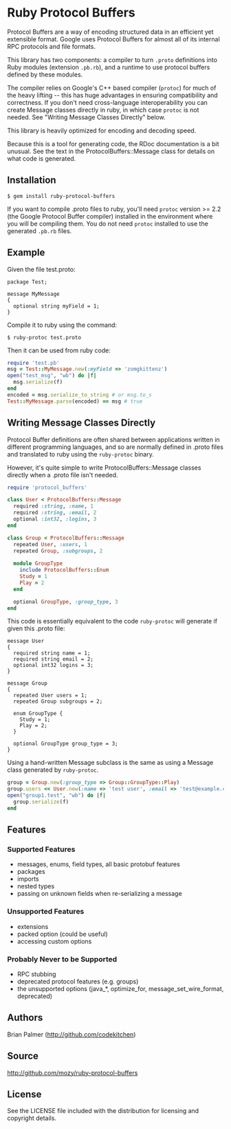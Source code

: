 # Ruby Protocol Buffers

Protocol Buffers are a way of encoding structured data in an efficient yet
extensible format. Google uses Protocol Buffers for almost all of its internal
RPC protocols and file formats.

This library has two components: a compiler to turn `.proto` definitions
into Ruby modules (extension `.pb.rb`), and a runtime to use protocol
buffers defined by these modules.

The compiler relies on Google's C++ based compiler (`protoc`) for much
of the heavy lifting -- this has huge advantages in ensuring
compatibility and correctness. If you don't need cross-language
interoperability you can create Message classes directly in ruby,
in which case `protoc` is not needed. See "Writing Message Classes
Directly" below.

This library is heavily optimized for encoding and decoding speed.

Because this is a tool for generating code, the RDoc documentation is a bit
unusual. See the text in the ProtocolBuffers::Message class for details on what
code is generated.

## Installation

    $ gem install ruby-protocol-buffers

If you want to compile .proto files to ruby, you'll need `protoc` version >= 2.2 (the Google Protocol Buffer compiler)
installed in the environment where you will be compiling them.
You do not need `protoc` installed to use the generated `.pb.rb` files.

## Example

Given the file test.proto:

```
package Test;

message MyMessage
{
  optional string myField = 1;
}
```

Compile it to ruby using the command:

    $ ruby-protoc test.proto

Then it can be used from ruby code:

```ruby
require 'test.pb'
msg = Test::MyMessage.new(:myField => 'zomgkittenz')
open("test_msg", "wb") do |f|
  msg.serialize(f)
end
encoded = msg.serialize_to_string # or msg.to_s
Test::MyMessage.parse(encoded) == msg # true
```

## Writing Message Classes Directly

Protocol Buffer definitions are often shared between applications
written in different programming languages, and so are normally defined
in .proto files and translated to ruby using the `ruby-protoc` binary.

However, it's quite simple to write ProtocolBuffers::Message classes
directly when a .proto file isn't needed.

```ruby
require 'protocol_buffers'

class User < ProtocolBuffers::Message
  required :string, :name, 1
  required :string, :email, 2
  optional :int32, :logins, 3
end

class Group < ProtocolBuffers::Message
  repeated User, :users, 1
  repeated Group, :subgroups, 2
  
  module GroupType
    include ProtocolBuffers::Enum
    Study = 1
    Play = 2
  end

  optional GroupType, :group_type, 3
end
```

This code is essentially equivalent to the code `ruby-protoc` will
generate if given this .proto file:

```
message User
{
  required string name = 1;
  required string email = 2;
  optional int32 logins = 3;
}

message Group
{
  repeated User users = 1;
  repeated Group subgroups = 2;

  enum GroupType {
    Study = 1;
    Play = 2;
  }

  optional GroupType group_type = 3;
}

```

Using a hand-written Message subclass is the same as using a Message
class generated by `ruby-protoc`.

```ruby
group = Group.new(:group_type => Group::GroupType::Play)
group.users << User.new(:name => 'test user', :email => 'test@example.com')
open("group1.test", "wb") do |f|
  group.serialize(f)
end
```

## Features

### Supported Features

* messages, enums, field types, all basic protobuf features
* packages
* imports
* nested types
* passing on unknown fields when re-serializing a message

### Unsupported Features

* extensions
* packed option (could be useful)
* accessing custom options

### Probably Never to be Supported

* RPC stubbing
* deprecated protocol features (e.g. groups)
* the unsupported options (java_*, optimize_for, message_set_wire_format, deprecated)

## Authors

Brian Palmer (http://github.com/codekitchen)

## Source

http://github.com/mozy/ruby-protocol-buffers

## License

See the LICENSE file included with the distribution for licensing and
copyright details.
